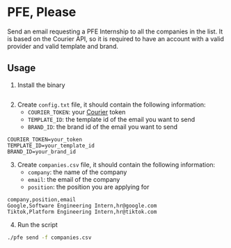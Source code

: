 # PFE, Please

Send an email requesting a PFE Internship to all the companies in the list.
It is based on the Courier API, so it is required to have an account with a valid provider and valid template and brand.

## Usage

1. Install the binary

```bash
```


2. Create `config.txt` file, it should contain the following information:
    - `COURIER_TOKEN`: your [Courier](https://courier.com) token
    - `TEMPLATE_ID`: the template id of the email you want to send
    - `BRAND_ID`: the brand id of the email you want to send

```env
COURIER_TOKEN=your_token
TEMPLATE_ID=your_template_id
BRAND_ID=your_brand_id
```

3. Create `companies.csv` file, it should contain the following information:
    - `company`: the name of the company
    - `email`: the email of the company
    - `position`: the position you are applying for

```csv
company,position,email
Google,Software Engineering Intern,hr@google.com
Tiktok,Platform Engineering Intern,hr@tiktok.com
```

4. Run the script

```bash
./pfe send -f companies.csv
```
